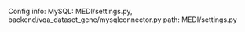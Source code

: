 Config info:
MySQL: MEDI/settings.py, backend/vqa_dataset_gene/mysqlconnector.py
path: MEDI/settings.py